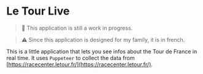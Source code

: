 # Le Tour Live

> 🔨 This application is still a work in progress.

> ⚠ Since this application is designed for my family, it is in french.

This is a little application that lets you see infos about the Tour de France in real time. It uses `Puppeteer` to collect the data from [https://racecenter.letour.fr/](https://racecenter.letour.fr/).
